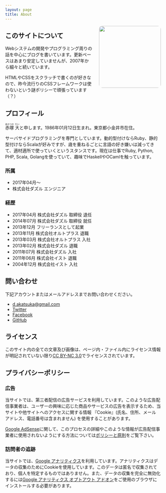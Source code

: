 ```yaml
---
layout: page
title: About
---
```


<img src="/images/logo.png" style="float: right; margin-left: 20px; border-radius: 10px;" width="200" height="200">

## このサイトについて

Webシステムの開発やプログラミング周りの話を中心にブログを書いています。更新ペースはあまり安定していませんが、2007年から細々と続いています。

HTMLやCSSをスクラッチで書くのが好きなので、昨今流行りのCSSフレームワークは使わないという謎ポリシーで頑張っています（？）

## プロフィール

<ruby>赤塚<rt>あかつか</rt></ruby> <ruby>大<rt>だい</rt></ruby>と申します。1986年01月12日生まれ。東京都小金井市在住。

サーバサイドプログラミングを専門としています。動的型付けならRuby、静的型付けならScalaが好みですが、歳を重ねるごとに言語の好き嫌いは減ってきて、適材適所で使っていくというスタンスです。現在は仕事でRuby, Python, PHP, Scala, Golangを使っていて、趣味でHaskellやOCamlを触っています。

### 所属

* 2017年04月〜
 * 株式会社ダズル エンジニア

### 経歴

* 2017年04月 株式会社ダズル 取締役 退任
* 2014年07月 株式会社ダズル 取締役 就任
* 2013年12月 フリーランスとして起業
* 2013年11月 株式会社オルトプラス 退職
* 2013年03月 株式会社オルトプラス 入社
* 2013年02月 株式会社ダズル 退職
* 2011年07月 株式会社ダズル 入社
* 2011年06月 株式会社イスト 退職
* 2004年12月 株式会社イスト 入社

## 問い合わせ


下記アカウントまたはメールアドレスまでお問い合わせください。

* [d.akatsuka@gmail.com](mailto:d.akatsuka@gmail.com)
* [Twitter](http://twitter.com/d_akatsuka)
* [Facebook](http://facebook.com/dai.akatsuka)
* [GitHub](http://github.com/dakatsuka)

## ライセンス

このサイト内の全ての文章及び画像は、ページ内・ファイル内にライセンス情報が明記されていない限り[CC BY-NC 3.0](https://creativecommons.org/licenses/by-nc/3.0/deed.ja)でライセンスされています。

## プライバシーポリシー

### 広告

当サイトでは、第三者配信の広告サービスを利用しています。このような広告配信事業者は、ユーザーの興味に応じた商品やサービスの広告を表示するため、当サイトや他サイトへのアクセスに関する情報 『Cookie』(氏名、住所、メール アドレス、電話番号は含まれません) を使用することがあります。

[Google AdSense](https://www.google.co.jp/adsense)に関して、このプロセスの詳細やこのような情報が広告配信事業者に使用されないようにする方法については[ポリシーと原則](https://www.google.co.jp/policies/technologies/ads/)をご覧下さい。

### 訪問者の追跡

当サイトでは、[Google アナリティクス](https://www.google.com/analytics/)を利用しています。アナリティクスはデータの収集のためにCookieを使用しています。このデータは匿名で収集されており、個人を特定するものではありません。また、データの収集を完全に無効化するには[Google アナリティクス オプトアウト アドオン](https://tools.google.com/dlpage/gaoptout)をご使用のブラウザにインストールする必要があります。
